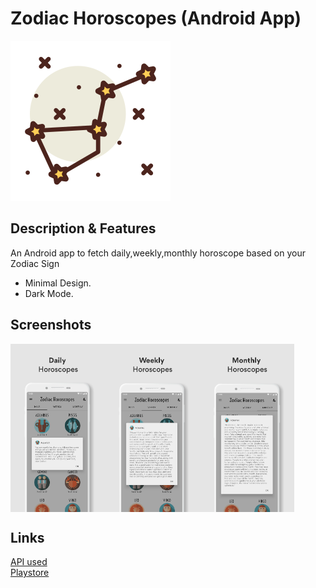 # Zodiac Horoscopes (Android App)<br />
![App Logo](https://github.com/Fewrie/Zodiac-Horoscopes/blob/master/images/constellation.png "Icon")

## Description & Features
An Android app to fetch daily,weekly,monthly horoscope based on your Zodiac Sign
* Minimal Design.
* Dark Mode.

## Screenshots
<div style="display:flex;">
<img alt="App image" src="images/daily.jpg" width="30%">
<img alt="App image" src="images/weekly.jpg" width="30%">
<img alt="App image" src="images/monthly.jpg" width="30%">
</div>

## Links
[API used](https://github.com/tapaswenipathak/Horoscope-API)     <br />
[Playstore](https://play.google.com/store/apps/details?id=com.enigmaticdevs.zodiachoroscopes)
